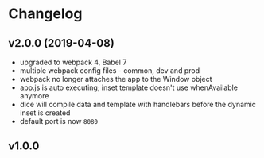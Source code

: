 # Changelog

## v2.0.0 (2019-04-08)
- upgraded to webpack 4, Babel 7
- multiple webpack config files - common, dev and prod
- webpack no longer attaches the app to the Window object
- app.js is auto executing; inset template doesn't use whenAvailable anymore
- dice will compile data and template with handlebars before the dynamic inset is created
- default port is now `8080`

## v1.0.0
